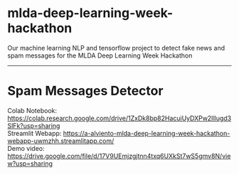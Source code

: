 # mlda-deep-learning-week-hackathon
Our machine learning NLP and tensorflow project to detect fake news and spam messages for the MLDA Deep Learning Week Hackathon

--- 

# Spam Messages Detector <br>

Colab Notebook: https://colab.research.google.com/drive/1ZxDk8bp82HacuiUyDXPw2Illugd3SlFk?usp=sharing <br>
Streamlit Webapp: https://a-alviento-mlda-deep-learning-week-hackathon-webapp-uwmzhh.streamlitapp.com/ <br>
Demo video: https://drive.google.com/file/d/17V9UEmjzgjtnn4txq6UXkSt7wS5gmv8N/view?usp=sharing <br>
